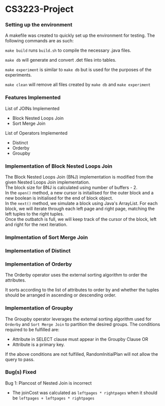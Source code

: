 # CS3223-Project

### Setting up the environment
A makefile was created to quickly set up the environment for testing. The following commands are as such:

`make build` runs `build.sh` to compile the necessary .java files.

`make db` will generate and convert .det files into tables.

`make experiment` is similar to `make db` but is used for the purposes of the experiments.

`make clean` will remove all files created by `make db` and `make experiment`

### Features Implemented
List of JOINs Implemented
- Block Nested Loops Join
- Sort Merge Join

List of Operators Implemented
- Distinct
- Orderby
- Groupby

### Implementation of Block Nested Loops Join
The Block Nested Loops Join (BNJ) implementation is modified from the given Nested Loops Join implementation.  
The block size for BNJ is calculated using number of buffers - 2.  
In the `open()` method, a new cursor is initailised for the outer block and a new boolean is initialised for the end of block object.  
In the `next()` method, we simulate a block using Java's ArrayList. For each block, we will iterate through each left page and right page, matching the left tuples to the right tuples.  
Once the outbatch is full, we will keep track of the cursor of the block, left and right for the next iteration.  
### Implmentation of Sort Merge Join
### Implementation of Distinct
### Implementation of Orderby
The Orderby operator uses the external sorting algorithm to order the attributes. 

It sorts according to the list of attributes to order by and whether the tuples should be arranged in ascending or descending order.

### Implementation of Groupby
The Groupby operator leverages the external sorting algorithm used for `Orderby` and `Sort Merge Join` to partition the desired groups. 
The conditions required to be fulfilled are:
- Attribute in SELECT clause must appear in the Groupby Clause OR
- Attribute is a primary key.

If the above conditions are not fulfilled, RandomInitialPlan will not allow the query to pass.

### Bug(s) Fixed
Bug 1: Plancost of Nested Join is incorrect
- The joinCost was calculated as `leftpages * rightpages` when it should be `leftpages + leftpages * rightpages`
